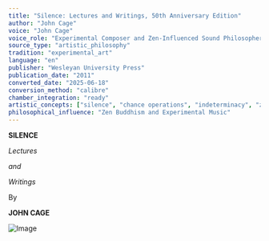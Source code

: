 ```yaml
---
title: "Silence: Lectures and Writings, 50th Anniversary Edition"
author: "John Cage"
voice: "John Cage"
voice_role: "Experimental Composer and Zen-Influenced Sound Philosopher"
source_type: "artistic_philosophy"
tradition: "experimental_art"
language: "en"
publisher: "Wesleyan University Press"
publication_date: "2011"
converted_date: "2025-06-18"
conversion_method: "calibre"
chamber_integration: "ready"
artistic_concepts: ["silence", "chance operations", "indeterminacy", "zen aesthetics", "sound art"]
philosophical_influence: "Zen Buddhism and Experimental Music"
---
```


**SILENCE**




*Lectures*




*and*




*Writings*




By




**JOHN CAGE**




![Image](images/000007.jpg)